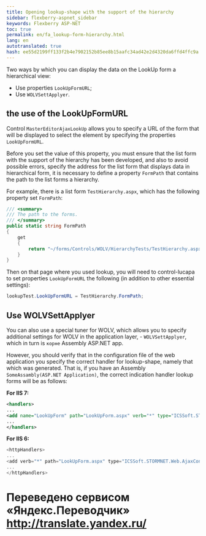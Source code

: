 ```yaml
--- 
title: Opening lookup-shape with the support of the hierarchy 
sidebar: flexberry-aspnet_sidebar 
keywords: Flexberry ASP-NET 
toc: true 
permalink: en/fa_lookup-form-hierarchy.html 
lang: en 
autotranslated: true 
hash: ee55d2199ff133f2b4e7902152b85ee8b15aafc34ad42e2d4320da6ffd4ffc9a 
--- 
```


Two ways by which you can display the data on the LookUp form a hierarchical view: 

* Use properties `LookUpFormURL`; 
* Use `WOLVSettApplyer`. 

## the use of the LookUpFormURL 

Control `MasterEditorAjaxLookUp` allows you to specify a URL of the form that will be displayed to select the element by specifying the properties `LookUpFormURL`. 

Before you set the value of this property, you must ensure that the list form with the support of the hierarchy has been developed, and also to avoid possible errors, specify the address for the list form that displays data in hierarchical form, it is necessary to define a property `FormPath` that contains the path to the list forms a hierarchy. 

For example, there is a list form `TestHierarchy.aspx`, which has the following property set `FormPath`: 

```csharp
/// <summary> 
/// The path to the forms. 
/// </summary> 
public static string FormPath
{
    get
    {
        return "~/forms/Controls/WOLV/HierarchyTests/TestHierarchy.aspx";
    }
}
``` 

Then on that page where you used lookup, you will need to control-lucapa to set properties `LookUpFormURL` the following (in addition to other essential settings): 

```csharp
lookupTest.LookUpFormURL = TestHierarchy.FormPath;
``` 

## Use WOLVSettApplyer 

You can also use a special tuner for WOLV, which allows you to specify additional settings for WOLV in the application layer, - `WOLVSettApplyer`, which in turn is `корне` Assembly ASP.NET app. 

However, you should verify that in the configuration file of the web application you specify the correct handler for lookup-shape, namely that which was generated. That is, if you have an Assembly `SomeAssambly(ASP.NET Application)`, the correct indication handler lookup forms will be as follows: 

__For IIS 7:__ 

```xml
<handlers>
...
<add name="LookUpForm" path="LookUpForm.aspx" verb="*" type="ICSSoft.STORMNET.Web.AjaxControls.HandlerFactories.PageHandlersFactory`1[[ICSSoft.STORMNET.Web.Controls.LookUpForm, SomeAssambly(ASP.NET Application)]], ICSSoft.STORMNET.Web.AjaxControls" resourceType="Unspecified" preCondition="integratedMode" />
...
</handlers>
``` 

__For IIS 6:__ 

```csharp
<httpHandlers>
...
<add verb="*" path="LookUpForm.aspx" type="ICSSoft.STORMNET.Web.AjaxControls.HandlerFactories.PageHandlersFactory`1[[ICSSoft.STORMNET.Web.Controls.LookUpForm, SomeAssambly(ASP.NET Application)]], ICSSoft.STORMNET.Web.AjaxControls" validate="false" />
...
</httpHandlers>
``` 



 # Переведено сервисом «Яндекс.Переводчик» http://translate.yandex.ru/